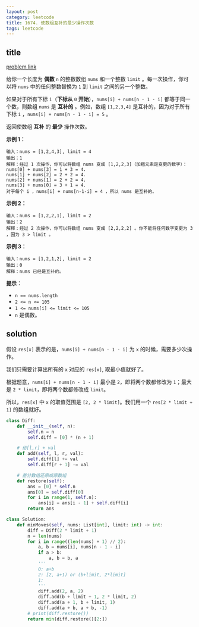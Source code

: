 ```yaml
---
layout: post
category: leetcode
title: 1674. 使数组互补的最少操作次数
tags: leetcode
---
```


## title
[problem link](https://leetcode.cn/problems/minimum-moves-to-make-array-complementary/)

给你一个长度为 **偶数** `n` 的整数数组 `nums` 和一个整数 `limit` 。每一次操作，你可以将 `nums` 中的任何整数替换为 `1` 到 `limit` 之间的另一个整数。

如果对于所有下标 `i`（**下标从** `0` **开始**），`nums[i] + nums[n - 1 - i]` 都等于同一个数，则数组 `nums` 是 **互补的** 。例如，数组 `[1,2,3,4]` 是互补的，因为对于所有下标 `i` ，`nums[i] + nums[n - 1 - i] = 5` 。

返回使数组 **互补** 的 **最少** 操作次数。

 

**示例 1：**

```
输入：nums = [1,2,4,3], limit = 4
输出：1
解释：经过 1 次操作，你可以将数组 nums 变成 [1,2,2,3]（加粗元素是变更的数字）：
nums[0] + nums[3] = 1 + 3 = 4.
nums[1] + nums[2] = 2 + 2 = 4.
nums[2] + nums[1] = 2 + 2 = 4.
nums[3] + nums[0] = 3 + 1 = 4.
对于每个 i ，nums[i] + nums[n-1-i] = 4 ，所以 nums 是互补的。
```

**示例 2：**

```
输入：nums = [1,2,2,1], limit = 2
输出：2
解释：经过 2 次操作，你可以将数组 nums 变成 [2,2,2,2] 。你不能将任何数字变更为 3 ，因为 3 > limit 。
```

**示例 3：**

```
输入：nums = [1,2,1,2], limit = 2
输出：0
解释：nums 已经是互补的。
```

 

**提示：**

- `n == nums.length`
- `2 <= n <= 105`
- `1 <= nums[i] <= limit <= 105`
- `n` 是偶数。

## solution

假设 `res[x]` 表示的是，`nums[i] + nums[n - 1 - i]` 为 `x` 的时候，需要多少次操作。

我们只需要计算出所有的 `x` 对应的 `res[x]`, 取最小值就好了。

根据题意，`nums[i] + nums[n - 1 - i]` 最小是 `2`，即将两个数都修改为 `1`；最大是 `2 * limit`，即将两个数都修改成 `limit`。

所以，`res[x]` 中 `x` 的取值范围是 `[2, 2 * limit]`。我们用一个 `res[2 * limit + 1]` 的数组就好。

```python
class Diff:
    def __init__(self, n):
        self.n = n
        self.diff = [0] * (n + 1)

    # 给[l,r] + val
    def add(self, l, r, val):
        self.diff[l] += val
        self.diff[r + 1] -= val

    # 差分数组还原成原数组
    def restore(self):
        ans = [0] * self.n
        ans[0] = self.diff[0]
        for i in range(1, self.n):
            ans[i] = ans[i - 1] + self.diff[i]
        return ans

class Solution:
    def minMoves(self, nums: List[int], limit: int) -> int:
        diff = Diff(2 * limit + 1)
        n = len(nums)
        for i in range((len(nums) + 1) // 2):
            a, b = nums[i], nums[n - 1 - i]
            if a > b:
                a, b = b, a
            '''
            0: a+b
            2: [2, a+1) or (b+limit, 2*limit]
            1: 
            '''
            diff.add(2, a, 2)
            diff.add(b + limit + 1, 2 * limit, 2)
            diff.add(a + 1, b + limit, 1)
            diff.add(a + b, a + b, -1)
        # print(diff.restore())
        return min(diff.restore()[2:])
```

